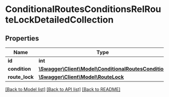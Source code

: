 # ConditionalRoutesConditionsRelRouteLockDetailedCollection

## Properties
Name | Type | Description | Notes
------------ | ------------- | ------------- | -------------
**id** | **int** |  | [optional] 
**condition** | [**\Swagger\Client\Model\ConditionalRoutesCondition**](ConditionalRoutesCondition.md) |  | 
**route_lock** | [**\Swagger\Client\Model\RouteLock**](RouteLock.md) |  | 

[[Back to Model list]](../README.md#documentation-for-models) [[Back to API list]](../README.md#documentation-for-api-endpoints) [[Back to README]](../README.md)


